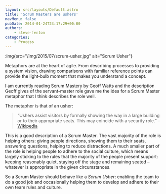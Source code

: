 ```yaml
---
layout: src/layouts/Default.astro
title: 'Scrum Masters are ushers'
navMenu: false
pubDate: 2014-01-24T23:17:29+00:00
authors:
    - steve-fenton
categories:
    - Process
---
```


:img{src="/img/2015/07/scrum-usher.jpg" alt="Scrum Usher"}

Metaphors are at the heart of agile. From describing processes to providing a system vision, drawing comparisons with familiar reference points can provide the light-bulb moment that makes you understand a concept.

I am currently reading Scrum Mastery by Geoff Watts and the description Geoff gives of the servant-master role gave me the idea for a Scrum Master metaphor that I think describes the role well.

The metaphor is that of an usher:

> “Ushers assist visitors by formally showing the way in a large building or to their appropriate seats. This may coincide with a security role.” – [Wikipedia](http://en.wikipedia.org/wiki/Usher_%28occupation%29)

This is a good description of a Scrum Master. The vast majority of the role is helping others: giving people directions, showing them to their seats, answering questions, helping to reduce distractions. A much smaller part of the role is helping people to adhere to the social culture, which means largely sticking to the rules that the majority of the people present support: keeping reasonably quiet, staying off the stage and remaining seated – whatever is appropriate in the given circumstances.

So a Scrum Master should behave like a *Scrum Usher*: enabling the team to do a good job and occasionally helping them to develop and adhere to their own team rules and culture.